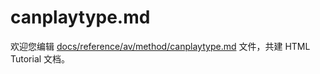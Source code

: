 canplaytype.md
===

欢迎您编辑 <a target="__blank" href="https://github.com/jaywcjlove/html-tutorial/blob/main/docs/reference/av/method/canplaytype.md">docs/reference/av/method/canplaytype.md</a> 文件，共建 HTML Tutorial 文档。